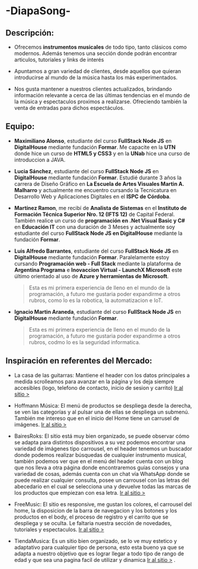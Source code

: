# -DiapaSong-
## Descripción:
- Ofrecemos **instrumentos musicales** de todo tipo, tanto clásicos como modernos. Además tenemos una sección donde podrán encontrar articulos, tutoriales y links de interés
 
- Apuntamos a gran variedad de clientes, desde aquellos que quieran introducirse al mundo de la música hasta los más experimentados.

- Nos gusta mantener a nuestros clientes actualizados, brindando información relevante a cerca de las últimas tendencias en el mundo de la música y espectaculos proximos a realizarse. Ofreciendo también la venta de entradas para dichos espectáculos.

## Equipo:

- **Maximiliano Alonso**, estudiante del curso **FullStack Node JS** en **DigitalHouse** mediante fundación **Formar**. Me capacite en la **UTN** donde hice un curso de **HTML5 y CSS3** y en la **UNab** hice una curso de introduccion a JAVA.

- **Lucia Sánchez**, estudiante del curso **FullStack Node JS** en **DigitalHouse** mediante fundación **Formar**. 
Estudié durante 3 años la carrera de Diseño Gráfico en **La Escuela de Artes Visuales Martin A. Malharro** y actualmente me encuentro cursando la Tecnicatura en Desarrollo Web y Aplicaciones Digitales en el **ISPC de Córdoba**. 

- **Martínez Ramon**, me recibí de **Analista de Sistemas** en el **Instituto de Formación Técnica Superior Nro. 12 (IFTS 12)** de Capital Federal. También realice un curso de **programación en .Net Visual Basic y C#** en **Educación IT** con una duración de 3 Meses y actualmente soy estudiante del curso **FullStack Node JS en DigitalHouse** mediante la fundación **Formar**.

- **Luis Alfredo Barrantes**, estudiante del curso **FullStack Node JS** en **DigitalHouse** mediante fundación **Formar**. Paralelamente estoy cursando **Programación web - Full Stack** mediante la plataforma de **Argentina Programa** e **Inovaccion Virtual - LaunchX Microsoft** este último orientado al uso de **Azure y herramientas de Microsoft**. 
    >Esta es mi primera experiencia de lleno en el mundo de la programación, a futuro me gustaria poder expandirme a otros rubros, como lo es la robotica, la automatizacion e IoT.
    
- **Ignacio Martin Araneda**, estudiante del curso **FullStack Node JS** en **DigitalHouse** mediante fundación **Formar**. 
    >Esta es mi primera experiencia de lleno en el mundo de la programación, a futuro me gustaria poder expandirme a otros rubros, codmo lo es la seguridad informatica. 

 


## Inspiración en referentes del Mercado:

- La casa de las guitarras: Mantiene el header con los datos principales a medida scrolleamos para avanzar en la página y los deja siempre accesibles (logo, telefono de contacto, inicio de sesion y carrito)
[Ir al sitio >](https://www.delasguitarras.com.ar)

- Hoffmann Música: El menú de productos se despliega desde la derecha, se ven las categorías y al pulsar una de ellas se despliega un submenú. También me intereso que en el inicio del Home tiene un carrusel de imágenes.
[Ir al sitio >](https://hoffmannmusica.com.ar/)


- BairesRoks: El sitio está muy bien organizado, se puede observar cómo se adapta para distintos dispositivos a su vez podemos encontrar una variedad de imágenes tipo carrousel, en el header tenemos un buscador donde podemos realizar búsquedas de cualquier instrumento musical, también podemos ver que en el menú del header  cuenta con un blog que nos lleva a otra página donde encontraremos guías consejos y una variedad de cosas, además cuenta con un chat vía WhatsApp donde se puede realizar cualquier consulta, posee un carrousel con las letras del abecedario en el cual se selecciona una y devuelve todas las marcas de los productos que empiezan con esa letra. 
[Ir al sitio >](https://www.baires.rocks/)

- FreeMusic: El sitio es responsive, me gustan los colores, el carrousel del home, la disposicion de la barra de navegacion y los botones y los productos en el body, el proceso de registro y el carrito que se despliega y se oculta. Le faltaria nuestra sección de novedades, tutoriales y espectaculos.
[Ir al sitio >](https://freemusic.com.ar/)

- TiendaMusica: Es un sitio bien organizado, se lo ve muy estetico y adaptativo para cualquier tipo de persona, esto esta bueno ya que se adapta a nuestro objetivo que es lograr llegar a todo tipo de rango de edad y que sea una pagina facil de utilizar y dinamica
[Ir al sitio >](https://www.tiendamusica.com.ar/)
.